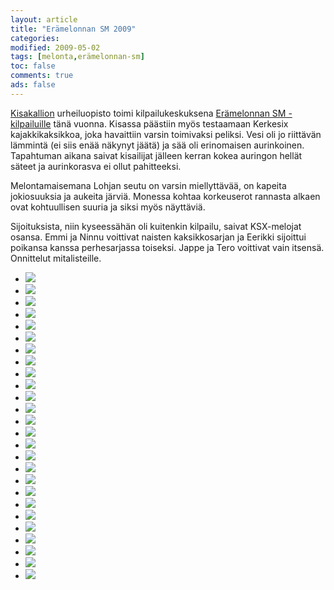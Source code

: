 ```yaml
--- 
layout: article 
title: "Erämelonnan SM 2009" 
categories: 
modified: 2009-05-02 
tags: [melonta,erämelonnan-sm]
toc: false 
comments: true 
ads: false 
--- 
```


[Kisakallion](http://www.kisakallio.fi/) urheiluopisto toimi
kilpailukeskuksena [Erämelonnan
SM -kilpailuille](http://www.eramelonta.fi/) tänä vuonna. Kisassa
päästiin myös testaamaan Kerkesix kajakkikaksikkoa, joka havaittiin
varsin toimivaksi peliksi. Vesi oli jo riittävän lämmintä (ei siis enää
näkynyt jäätä) ja sää oli erinomaisen aurinkoinen. Tapahtuman aikana
saivat kisailijat jälleen kerran kokea auringon hellät säteet ja
aurinkorasva ei ollut pahitteeksi.

Melontamaisemana Lohjan seutu on varsin miellyttävää, on kapeita
jokiosuuksia ja aukeita järviä. Monessa kohtaa korkeuserot rannasta
alkaen ovat kohtuullisen suuria ja siksi myös näyttäviä. 

Sijoituksista, niin kyseessähän oli kuitenkin kilpailu, saivat
KSX-melojat osansa. Emmi ja Ninnu voittivat naisten kaksikkosarjan ja
Eerikki sijoittui poikansa kanssa perhesarjassa toiseksi. Jappe ja Tero
voittivat vain itsensä. Onnittelut mitalisteille.

<div class="image-gallery">

-   [![](/Media/Default/ImageGalleries/eramelonnan-sm-2009/Thumbnails/erämelonta2009%20005.jpg)](/Media/Default/ImageGalleries/eramelonnan-sm-2009/erämelonta2009%20005.jpg)
-   [![](/Media/Default/ImageGalleries/eramelonnan-sm-2009/Thumbnails/erämelonta2009%20006.jpg)](/Media/Default/ImageGalleries/eramelonnan-sm-2009/erämelonta2009%20006.jpg)
-   [![](/Media/Default/ImageGalleries/eramelonnan-sm-2009/Thumbnails/erämelonta2009%20007.jpg)](/Media/Default/ImageGalleries/eramelonnan-sm-2009/erämelonta2009%20007.jpg)
-   [![](/Media/Default/ImageGalleries/eramelonnan-sm-2009/Thumbnails/erämelonta2009%20009.jpg)](/Media/Default/ImageGalleries/eramelonnan-sm-2009/erämelonta2009%20009.jpg)
-   [![](/Media/Default/ImageGalleries/eramelonnan-sm-2009/Thumbnails/erämelonta2009%20011.jpg)](/Media/Default/ImageGalleries/eramelonnan-sm-2009/erämelonta2009%20011.jpg)
-   [![](/Media/Default/ImageGalleries/eramelonnan-sm-2009/Thumbnails/erämelonta2009%20013.jpg)](/Media/Default/ImageGalleries/eramelonnan-sm-2009/erämelonta2009%20013.jpg)
-   [![](/Media/Default/ImageGalleries/eramelonnan-sm-2009/Thumbnails/erämelonta2009%20016.jpg)](/Media/Default/ImageGalleries/eramelonnan-sm-2009/erämelonta2009%20016.jpg)
-   [![](/Media/Default/ImageGalleries/eramelonnan-sm-2009/Thumbnails/erämelonta2009%20020.jpg)](/Media/Default/ImageGalleries/eramelonnan-sm-2009/erämelonta2009%20020.jpg)
-   [![](/Media/Default/ImageGalleries/eramelonnan-sm-2009/Thumbnails/erämelonta2009%20023.jpg)](/Media/Default/ImageGalleries/eramelonnan-sm-2009/erämelonta2009%20023.jpg)
-   [![](/Media/Default/ImageGalleries/eramelonnan-sm-2009/Thumbnails/erämelonta2009%20026.jpg)](/Media/Default/ImageGalleries/eramelonnan-sm-2009/erämelonta2009%20026.jpg)
-   [![](/Media/Default/ImageGalleries/eramelonnan-sm-2009/Thumbnails/erämelonta2009%20028.jpg)](/Media/Default/ImageGalleries/eramelonnan-sm-2009/erämelonta2009%20028.jpg)
-   [![](/Media/Default/ImageGalleries/eramelonnan-sm-2009/Thumbnails/erämelonta2009%20029.jpg)](/Media/Default/ImageGalleries/eramelonnan-sm-2009/erämelonta2009%20029.jpg)
-   [![](/Media/Default/ImageGalleries/eramelonnan-sm-2009/Thumbnails/erämelonta2009%20032.jpg)](/Media/Default/ImageGalleries/eramelonnan-sm-2009/erämelonta2009%20032.jpg)
-   [![](/Media/Default/ImageGalleries/eramelonnan-sm-2009/Thumbnails/erämelonta2009%20033.jpg)](/Media/Default/ImageGalleries/eramelonnan-sm-2009/erämelonta2009%20033.jpg)
-   [![](/Media/Default/ImageGalleries/eramelonnan-sm-2009/Thumbnails/erämelonta2009%20036.jpg)](/Media/Default/ImageGalleries/eramelonnan-sm-2009/erämelonta2009%20036.jpg)
-   [![](/Media/Default/ImageGalleries/eramelonnan-sm-2009/Thumbnails/erämelonta2009%20038.jpg)](/Media/Default/ImageGalleries/eramelonnan-sm-2009/erämelonta2009%20038.jpg)
-   [![](/Media/Default/ImageGalleries/eramelonnan-sm-2009/Thumbnails/erämelonta2009%20039.jpg)](/Media/Default/ImageGalleries/eramelonnan-sm-2009/erämelonta2009%20039.jpg)
-   [![](/Media/Default/ImageGalleries/eramelonnan-sm-2009/Thumbnails/erämelonta2009%20042.jpg)](/Media/Default/ImageGalleries/eramelonnan-sm-2009/erämelonta2009%20042.jpg)
-   [![](/Media/Default/ImageGalleries/eramelonnan-sm-2009/Thumbnails/erämelonta2009%20043.jpg)](/Media/Default/ImageGalleries/eramelonnan-sm-2009/erämelonta2009%20043.jpg)
-   [![](/Media/Default/ImageGalleries/eramelonnan-sm-2009/Thumbnails/erämelonta2009%20046.jpg)](/Media/Default/ImageGalleries/eramelonnan-sm-2009/erämelonta2009%20046.jpg)
-   [![](/Media/Default/ImageGalleries/eramelonnan-sm-2009/Thumbnails/erämelonta2009%20047.jpg)](/Media/Default/ImageGalleries/eramelonnan-sm-2009/erämelonta2009%20047.jpg)
-   [![](/Media/Default/ImageGalleries/eramelonnan-sm-2009/Thumbnails/erämelonta2009%20050.jpg)](/Media/Default/ImageGalleries/eramelonnan-sm-2009/erämelonta2009%20050.jpg)
-   [![](/Media/Default/ImageGalleries/eramelonnan-sm-2009/Thumbnails/erämelonta2009%20051.jpg)](/Media/Default/ImageGalleries/eramelonnan-sm-2009/erämelonta2009%20051.jpg)
-   [![](/Media/Default/ImageGalleries/eramelonnan-sm-2009/Thumbnails/erämelonta2009%20052.jpg)](/Media/Default/ImageGalleries/eramelonnan-sm-2009/erämelonta2009%20052.jpg)
-   [![](/Media/Default/ImageGalleries/eramelonnan-sm-2009/Thumbnails/erämelonta2009%20055.jpg)](/Media/Default/ImageGalleries/eramelonnan-sm-2009/erämelonta2009%20055.jpg)
-   [![](/Media/Default/ImageGalleries/eramelonnan-sm-2009/Thumbnails/erämelonta2009%20058.jpg)](/Media/Default/ImageGalleries/eramelonnan-sm-2009/erämelonta2009%20058.jpg)

</div>
